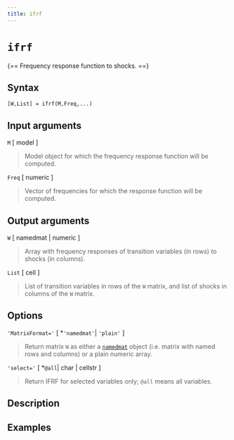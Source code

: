 ```yaml
---
title: ifrf
---
```


# `ifrf`

{== Frequency response function to shocks. ==}


## Syntax 

    [W,List] = ifrf(M,Freq,...)


## Input arguments 

 `M` [ model ]
>
> Model object for which the frequency response function
> will be computed.
>

 `Freq` [ numeric ] 
> 
> Vector of frequencies for which the response
> function will be computed.
> 


## Output arguments 

 `W` [ namedmat | numeric ]
>
> Array with frequency responses of
> transition variables (in rows) to shocks (in columns).
>

 `List` [ cell ]
>
> List of transition variables in rows of the `W`
> matrix, and list of shocks in columns of the `W` matrix.
>

## Options 

 `'MatrixFormat='` [ *`'namedmat'`| `'plain'` ]
>
> Return matrix `W` as
> either a [`namedmat`](namedmat/Contents) object (i.e. matrix with named
> rows and columns) or a plain numeric array.
>

 `'select='` [ *`@all`| char | cellstr ]
>
> Return IFRF for selected
> variables only; `@all` means all variables.
>

## Description 



## Examples


